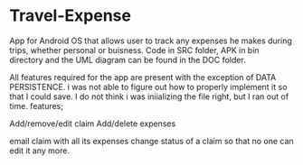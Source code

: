 # Travel-Expense

App for Android OS that allows user to track any expenses he makes during trips, whether personal or buisness.
Code in SRC folder, APK in bin directory and the UML diagram can be found in the DOC folder.

All features required for the app are present with the exception of DATA PERSISTENCE. i was not able to figure out how to properly implement it so that I could save.  I do not think i was iniializing the file right, but I ran out of time.
features;

Add/remove/edit claim
Add/delete expenses

email claim with all its expenses
change status of a claim so that no one can edit it any more.
